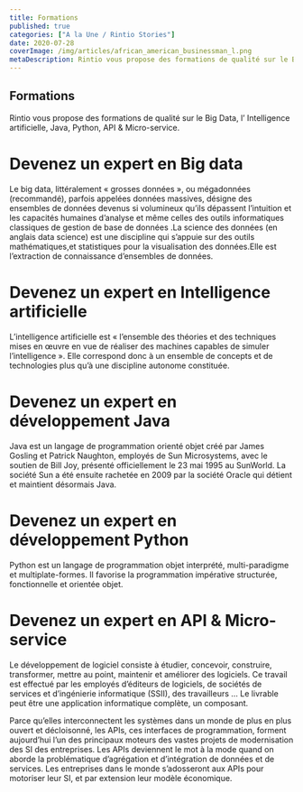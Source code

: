 ```yaml
---
title: Formations
published: true
categories: ["A la Une / Rintio Stories"]
date: 2020-07-28
coverImage: /img/articles/african_american_businessman_l.png
metaDescription: Rintio vous propose des formations de qualité sur le Big Data, l’ Intelligence artificielle, Java, Python, API & Micro-service.
---
```


## Formations

Rintio vous propose des formations de qualité sur le Big Data, l’ Intelligence artificielle, Java, Python, API & Micro-service.

# Devenez un expert en Big data

Le big data, littéralement « grosses données », ou mégadonnées (recommandé), parfois appelées données massives, désigne des ensembles de données devenus si volumineux qu’ils dépassent l’intuition et les capacités humaines d’analyse et même celles des outils informatiques classiques de gestion de base de données .La science des données (en anglais data science) est une discipline qui s’appuie sur des outils mathématiques,et statistiques pour la visualisation des données.Elle est l’extraction de connaissance d’ensembles de données.

# Devenez un expert en Intelligence artificielle

L’intelligence artificielle est « l’ensemble des théories et des techniques mises en œuvre en vue de réaliser des machines capables de simuler l’intelligence ». Elle correspond donc à un ensemble de concepts et de technologies plus qu’à une discipline autonome constituée.

# Devenez un expert en développement Java

Java est un langage de programmation orienté objet créé par James Gosling et Patrick Naughton, employés de Sun Microsystems, avec le soutien de Bill Joy, présenté officiellement le 23 mai 1995 au SunWorld. La société Sun a été ensuite rachetée en 2009 par la société Oracle qui détient et maintient désormais Java.

# Devenez un expert en développement Python

Python est un langage de programmation objet interprété, multi-paradigme et multiplate-formes. Il favorise la programmation impérative structurée, fonctionnelle et orientée objet.

# Devenez un expert en API & Micro-service

Le développement de logiciel consiste à étudier, concevoir, construire, transformer, mettre au point, maintenir et améliorer des logiciels. Ce travail est effectué par les employés d’éditeurs de logiciels, de sociétés de services et d’ingénierie informatique (SSII), des travailleurs … Le livrable peut être une application informatique complète, un composant.

Parce qu’elles interconnectent les systèmes dans un monde de plus en plus ouvert et décloisonné, les APIs, ces interfaces de programmation, forment aujourd’hui l’un des principaux moteurs des vastes projets de modernisation des SI des entreprises. Les APIs deviennent le mot à la mode quand on aborde la problématique d’agrégation et d’intégration de données et de services. Les entreprises dans le monde s’adosseront aux APIs pour motoriser leur SI, et par extension leur modèle économique.
